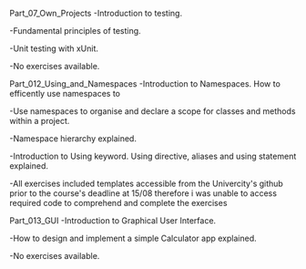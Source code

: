 Part_07_Own_Projects 
-Introduction to testing.

-Fundamental principles of testing.

-Unit testing with xUnit.

-No exercises available.

Part_012_Using_and_Namespaces 
-Introduction to Namespaces. How to efficently use namespaces to 

-Use namespaces to organise and declare a scope for classes and methods within a project. 

-Namespace hierarchy explained.

-Introduction to Using keyword. Using directive, aliases and using statement explained.

-Αll exercises included templates accessible from the Univercity's github prior to the course's deadline at 15/08 therefore 
 i was unable to access required code to comprehend and complete the exercises

Part_013_GUI
-Introduction to Graphical User Interface. 

-How to design and implement a simple Calculator app explained.

-No exercises available.
